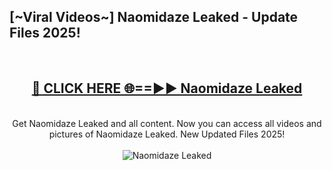 <h2>[~Viral Videos~] Naomidaze Leaked - Update Files 2025!</h2>
<br>
<div align="center">
<h2><a href="https://betterlinks.top/A2PfLJ" rel="nofollow">🔴 CLICK HERE 🌐==►► Naomidaze Leaked</a></h2>
<br>
Get Naomidaze Leaked and all content. Now you can access all videos and pictures of Naomidaze Leaked. New Updated Files 2025!
<br>
<br>
<a href="https://betterlinks.top/A2PfLJ" rel="nofollow" data-target="animated-image.originalLink"><img src="https://i.ibb.co.com/WyWwxjT/player-gif2.gif" alt="Naomidaze Leaked" style="max-width: 100%; display: inline-block;" data-target="animated-image.originalImage"></a>
</div>
<br>
